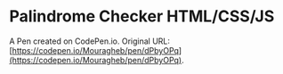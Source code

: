 # Palindrome Checker HTML/CSS/JS

A Pen created on CodePen.io. Original URL: [https://codepen.io/Mouragheb/pen/dPbyOPq](https://codepen.io/Mouragheb/pen/dPbyOPq).

